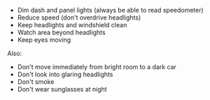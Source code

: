  - Dim dash and panel lights (always be able to read speedometer)
 - Reduce speed (don't overdrive headlights)
 - Keep headlights and windshield clean
 - Watch area beyond headlights
 - Keep eyes moving

Also:
- Don't move immediately from bright room to a dark car
- Don't look into glaring headlights
- Don't smoke
- Don't wear sunglasses at night

